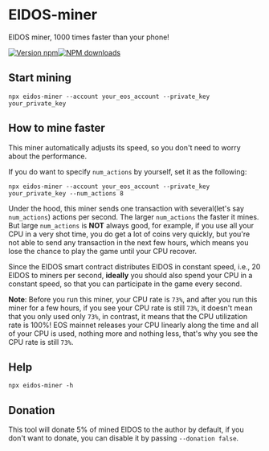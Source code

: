 # EIDOS-miner

EIDOS miner, 1000 times faster than your phone!

[![Version npm](https://img.shields.io/npm/v/eidos-miner.svg?style=flat-square)](https://www.npmjs.com/package/eidos-miner)[![NPM downloads](http://img.shields.io/npm/dm/eidos-miner.svg?style=flat-square)](http://npmjs.com/eidos-miner)

## Start mining

    npx eidos-miner --account your_eos_account --private_key your_private_key

## How to mine faster

This miner automatically adjusts its speed, so you don't need to worry about the performance.

If you do want to specify `num_actions` by yourself, set it as the following:

    npx eidos-miner --account your_eos_account --private_key your_private_key --num_actions 8

Under the hood, this miner sends one transaction with several(let's say `num_actions`) actions per second. The larger `num_actions` the faster it mines. But large `num_actions` is **NOT** always good, for example, if you use all your CPU in a very shot time, you do get a lot of coins very quickly, but you're not able to send any transaction in the next few hours, which means you lose the chance to play the game until your CPU recover.

Since the EIDOS smart contract distributes EIDOS in constant speed, i.e., 20 EIDOS to miners per second, **ideally** you should also spend your CPU in a constant speed, so that you can participate in the game every second.

**Note**: Before you run this miner, your CPU rate is `73%`, and after you run this miner for a few hours, if you see your CPU rate is still `73%`, it doesn't mean that you only used only `73%`, in contrast, it means that the CPU utilization rate is 100%! EOS mainnet releases your CPU linearly along the time and all of your CPU is used, nothing more and nothing less, that's why you see the CPU rate is still `73%`.

## Help

    npx eidos-miner -h

## Donation

This tool will donate 5% of mined EIDOS to the author by default, if you don't want to donate, you can disable it by passing `--donation false`.
